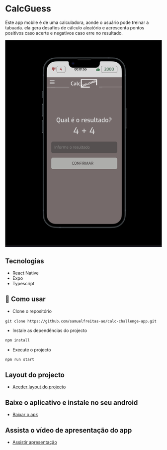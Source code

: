 # CalcGuess

<p>
  Este app mobile é de uma calculadora, aonde o usuário pode treinar a tabuada. ela gera desafios de cálculo aleatório e acrescenta pontos positivos caso acerte e negativos caso erre no resultado.
</p>
<center>
  <img src="./.github/preview.png" width='800'/>
</center>

## Tecnologias

- React Native
- Expo
- Typescript

## 🚀 Como usar

- Clone o repositório

`git clone https://github.com/samuelfreitas-ao/calc-challenge-app.git`

- Instale as dependências do projecto

```java
npm install
```

- Execute o projecto

```java
npm run start
```

## Layout do projecto

- [Aceder layout do projecto](https://www.figma.com/file/XfpDaTpOYz9CcCWmNnQ0cs/Calc-Challenge?node-id=0%3A1&t=9aXlaxuU12LW8IkH-1)

## Baixe o aplicativo e instale no seu android

- [Baixar o apk](https://www.mediafire.com/file/k0wt53qvoliaa30/Calc_Challenge.apk/file)

## Assista o vídeo de apresentação do app

- [Assistir apresentação](https://youtu.be/IvNon73dEjU)
